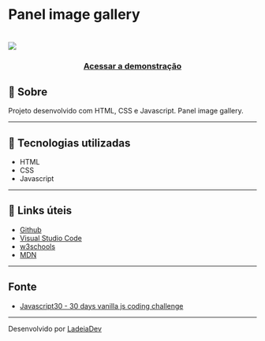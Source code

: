 <h1>Panel image gallery</h1>

<h1>
  <img src="https://ik.imagekit.io/ladeiaDev/2022-06-16-17-59-bright-trifle-eed748.netlify.app__cLpwHpT8.png?ik-sdk-version=javascript-1.4.3&updatedAt=1655413170661">
</h1>

<h3 align="center">
  <a href="https://bright-trifle-eed748.netlify.app" target="_blank">Acessar a demonstração</a>
</h3>

## 🎫 Sobre

Projeto desenvolvido com HTML, CSS e Javascript. Panel image gallery.

---

## 🚀 Tecnologias utilizadas

- HTML
- CSS
- Javascript

---

## 🔗 Links úteis

- [Github](https://github.com/)
- [Visual Studio Code](https://code.visualstudio.com/)
- [w3schools](https://www.w3schools.com/)
- [MDN](https://developer.mozilla.org/)

---
## Fonte

- [Javascript30 - 30 days vanilla js coding challenge](https://javascript30.com/)

---

Desenvolvido por [LadeiaDev](https://ladeia.dev.br/)
